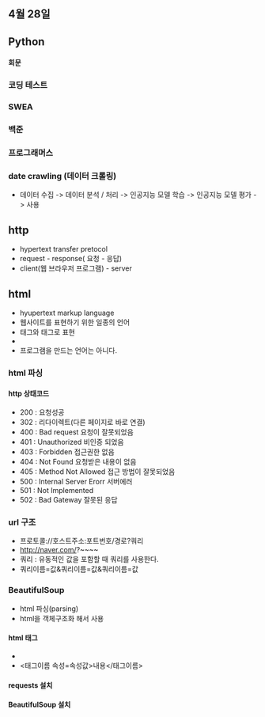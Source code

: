## 4월 28일

## Python

#### 회문

### 코딩 테스트
### SWEA
### 백준
### 프로그래머스

### date crawling (데이터 크롤링)
- 데이터 수집 -> 데이터 분석 / 처리 -> 인공지능 모델 학습 -> 인공지능 모델 평가 -> 사용

## http
- hypertext transfer pretocol
- request - response( 요청 - 응답)
- client(웹 브라우저 프로그램) - server

## html
- hyupertext markup language
- 웹사이트를 표현하기 위한 일종의 언어
- 태그와 태그로 표현
- <html></html>
- 프로그램을 만드는 언어는 아니다.

### html 파싱

#### http 상태코드
- 200 : 요청성공
- 302 : 리다이렉트(다른 페이지로 바로 연결)
- 400 : Bad request 요청이 잘못되었음  
- 401 : Unauthorized 비인증 되었음
- 403 : Forbidden 접근권한 없음
- 404 : Not Found 요청받은 내용이 없음
- 405 : Method Not Allowed 접근 방법이 잘못되었음
- 500 : Internal Server Erorr 서버에러
- 501 : Not Implemented 
- 502 : Bad Gateway 잘못된 응답

### url 구조 
- 프로토콜://호스트주소:포트번호/경로?쿼리
- http://naver.com/?~~~~
- 쿼리 : 유동적인 값을 포함할 때 쿼리를 사용한다.
- 쿼리이름=값&쿼리이름=값&쿼리이름=값

### BeautifulSoup
- html 파싱(parsing)
- html을 객체구조화 해서 사용

#### html 태그
- <html></html>
- <태그이름 속성=속성값>내용</태그이름>
 
 #### requests 설치 

 #### BeautifulSoup 설치